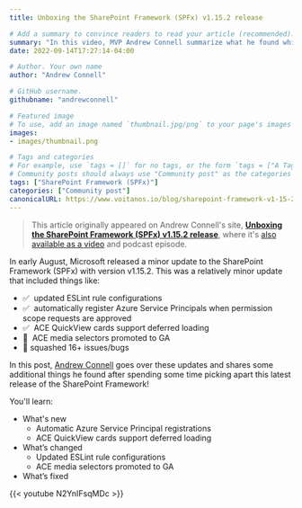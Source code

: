 ```yaml
---
title: Unboxing the SharePoint Framework (SPFx) v1.15.2 release

# Add a summary to convince readers to read your article (recommended). It will display on the homepage.
summary: "In this video, MVP Andrew Connell summarize what he found while picking apart this latest release of the SharePoint Framework (SPFx): v1.15.2."
date: 2022-09-14T17:27:14-04:00

# Author. Your own name
author: "Andrew Connell"

# GitHub username.
githubname: "andrewconnell"

# Featured image
# To use, add an image named `thumbnail.jpg/png` to your page's images folder. Make sure to replace the placeholder image
images:
- images/thumbnail.png

# Tags and categories
# For example, use `tags = []` for no tags, or the form `tags = ["A Tag", "Another Tag"]` for one or more tags.
# Community posts should always use "Community post" as the categories
tags: ["SharePoint Framework (SPFx)"]
categories: ["Community post"]
canonicalURL: https://www.voitanos.io/blog/sharepoint-framework-v1-15-2-whats-in-latest-update-of-spfx/
---
```

> This article originally appeared on Andrew Connell's site, **[Unboxing the SharePoint Framework (SPFx) v1.15.2 release](https://www.voitanos.io/blog/sharepoint-framework-v1-15-2-whats-in-latest-update-of-spfx/?utm_medium=website&utm_source=pnpblog&utm_campaign=blog&utm_content=Unboxing%20the%20SharePoint%20Framework%20(SPFx)%20v1.15.2%20release)**, where it's [also available as a video](https://youtu.be/N2YnIFsqMDc) and podcast episode.

In early August, Microsoft released a minor update to the SharePoint Framework (SPFx) with version v1.15.2. This was a relatively minor update that included things like:

- ✅  updated ESLint rule configurations
- ✅  automatically register Azure Service Principals when permission scope requests are approved
- ✅  ACE QuickView cards support deferred loading
- 🚀  ACE media selectors promoted to GA
- 🐞 squashed 16+ issues/bugs

In this post, [Andrew Connell](https://www.twitter.com/andrewconnell) goes over these updates and shares some additional things he found after spending some time picking apart this latest release of the SharePoint Framework!

You'll learn:

- What's new
  - Automatic Azure Service Principal registrations
  - ACE QuickView cards support deferred loading
- What’s changed
  - Updated ESLint rule configurations
  - ACE media selectors promoted to GA
- What’s fixed

{{< youtube N2YnIFsqMDc >}}
